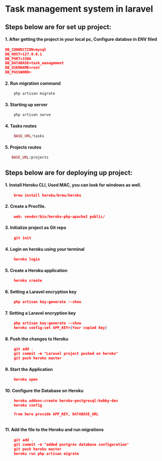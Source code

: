 # Task management system in laravel

## Steps below are for set up project:

#### 1. After getting the project in your local pc, Configure databse in ENV filed

```json
DB_CONNECTION=mysql
DB_HOST=127.0.0.1
DB_PORT=3306
DB_DATABASE=task_management
DB_USERNAME=root
DB_PASSWORD=
```

#### 2. Run migration command

```php
    php artisan migrate
```

#### 3. Starting up server

```php
    php artisan serve
```

#### 4. Tasks routes

```php
    BASE_URL/tasks
```

#### 5. Projects routes

```php
   BASE_URL/projects
```

## Steps below are for deploying up project:

#### 1. Install Heroku CLI, Used MAC, you can look for windows as well.

```json
    brew install heroku/brew/heroku
```

#### 2. Create a Procfile.

```json
    web: vendor/bin/heroku-php-apache2 public/
```

#### 3. Initialize project as Git repo

```json
    git init
```

#### 4. Login on heroku using your terminal

```json
    heroku login
```

#### 5. Create a Heroku application

```json
    heroku create
```

#### 6. Setting a Laravel encryption key

```json
    php artisan key:generate --show
```

#### 7. Setting a Laravel encryption key

```json
    php artisan key:generate --show
    heroku config:set APP_KEY={Your copied key}
```

#### 8. Push the changes to Heroku

```json
    git add .
    git commit -m "Laravel project pushed on heroku"
    git push heroku master
```

#### 9. Start the Application

```json
    heroku open
```

#### 10. Configure the Database on Heroku

```json
    heroku addons:create heroku-postgresql:hobby-dev
    heroku config

    from here provide APP_KEY, DATABASE_URL
    
```

#### 11. Add the file to the Heroku and run migrations

```json
    git add .
    git commit -m "added postgres database configuration"
    git push heroku master
    heroku run php artisan migrate
```
